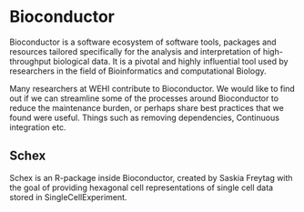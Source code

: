 # Bioconductor

Bioconductor is a software ecosystem of software tools, packages and resources tailored specifically for the analysis and interpretation of high-throughput biological data. It is a pivotal and highly influential tool used by researchers in the field of Bioinformatics and computational Biology.

Many researchers at WEHI contribute to Bioconductor. We would like to find out if we can streamline some of the processes around Bioconductor to reduce the maintenance burden, or perhaps share best practices that we found were useful. Things such as removing dependencies, Continuous integration etc.

## Schex 

Schex is an R-package inside Bioconductor, created by Saskia Freytag with the goal of providing hexagonal cell representations of single cell data stored in SingleCellExperiment.
